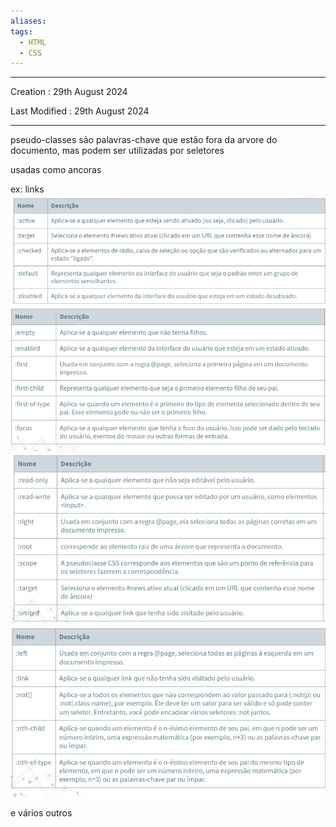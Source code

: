 ```yaml
---
aliases: 
tags:
  - HTML
  - CSS
---
```

---
Creation : 29th August 2024

Last Modified : 29th August 2024

---

pseudo-classes são palavras-chave que estão fora da arvore do documento, mas podem ser utilizadas por seletores

usadas como ancoras

ex: links
![Pasted image 20240829213234](../Images/Pasted%20image%2020240829213234.png)
![Pasted image 20240829213308](../Images/Pasted%20image%2020240829213308.png)
![Pasted image 20240829213342](../Images/Pasted%20image%2020240829213342.png)
![Pasted image 20240829213539](../Images/Pasted%20image%2020240829213539.png)

e vários outros

